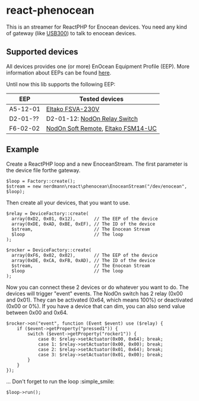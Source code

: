 # react-phenocean
This is an streamer for ReactPHP for Enocean devices.
You need any kind of gateway (like [USB300](https://www.enocean.com/de/produkte/enocean_module/usb-300-oem/)) to talk to enocean devices.

## Supported devices

All devices provides one (or more) EnOcean Equipment Profile (EEP). More information about EEPs can be found [here]( https://www.enocean-alliance.org/wp-content/uploads/2018/02/EEP268_R3_Feb022018_public.pdf).

Until now this lib supports the following EEP:

| EEP | Tested devices |
| --- | -------------- |
| A5-12-01 | [Eltako FSVA-230V](https://www.eltako.com/fileadmin/downloads/de/datenblatt/Datenblatt_FSVA-230V-10A.pdf) |
| D2-01-?? | D2-01-12: [NodOn Relay Switch](https://nodon.fr/en/nodon/enocean-relay-switch-2-channels/) |
| F6-02-02 | [NodOn Soft Remote](https://nodon.fr/en/nodon/enocean-soft-remote/), [Eltako FSM14-UC](https://www.eltako.com/fileadmin/downloads/de/datenblatt/Datenblatt_FSM14-UC.pdf)|

## Example

Create a ReactPHP loop and a new EnoceanStream. The first parameter is the device file forthe gateway.
```
$loop = Factory::create();
$stream = new nerdmann\react\phenocean\EnoceanStream("/dev/enocean", $loop);
```

Then create all your devices, that you want to use.
```
$relay = DeviceFactory::create(
  array(0xD2, 0x01, 0x12),       // The EEP of the device
  array(0xDE, 0xAD, 0xBE, 0xEF), // The ID of the device
  $stream,                       // The Enocean Stream
  $loop                          // The loop
);

$rocker = DeviceFactory::create(
  array(0xF6, 0x02, 0x02),       // The EEP of the device
  array(0xDE, 0xCA, 0xFB, 0xAD), // The ID of the device
  $stream,                       // The Enocean Stream
  $loop                          // The loop
);
```

Now you can connect these 2 devices or do whatever you want to do. The devices will trigger "event" events.
The NodOn switch has 2 relay (0x00 and 0x01). They can be activated (0x64, which means 100%) or deactivated (0x00 or 0%). If you have a device that can dim, you can also send value between 0x00 and 0x64.
```
$rocker->on("event", function (Event $event) use ($relay) {
    if ($event->getProperty("pressed1")) {
        switch ($event->getProperty("rocker1")) {
            case 0: $relay->setActuator(0x00, 0x64); break;
            case 1: $relay->setActuator(0x00, 0x00); break;
            case 2: $relay->setActuator(0x01, 0x64); break;
            case 3: $relay->setActuator(0x01, 0x00); break;
        }
    }
});
```

... Don't forget to run the loop :simple_smile:
```
$loop->run();
```
